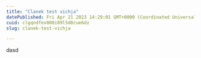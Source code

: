 ```yaml
---
title: "Clanek test vichja"
datePublished: Fri Apr 21 2023 14:29:01 GMT+0000 (Coordinated Universal Time)
cuid: clgqndfev000i09l5d8cue6dz
slug: clanek-test-vichja

---
```


dasd